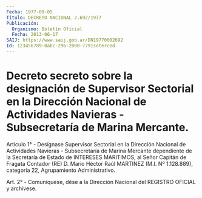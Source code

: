 ```yaml
---
Fecha: 1977-09-05
Título: DECRETO NACIONAL 2.692/1977
Publicación:
  Organismo: Boletín Oficial
  Fecha: 2013-06-17
SAIJ: https://www.saij.gob.ar/DN19770002692
Id: 123456789-0abc-296-2000-7791soterced
---
```

# Decreto secreto sobre la designación de Supervisor Sectorial en la Dirección Nacional de Actividades Navieras - Subsecretaría de Marina Mercante.

<a id="1"></a>
Artículo 1° - Desígnase Supervisor Sectorial en la Dirección Nacional de Actividades Navieras - Subsecretaría de Marina Mercante dependiente de la Secretaría de Estado de INTERESES MARITIMOS, al Señor Capitán de Fragata Contador (RE) D. Mario Héctor Raúl MARTINEZ (M.I. Nº 1.128.889), categoría 22, Agrupamiento Administrativo.

<a id="2"></a>
Art. 2° - Comuníquese, dése a la Dirección Nacional del REGISTRO OFICIAL y archívese.